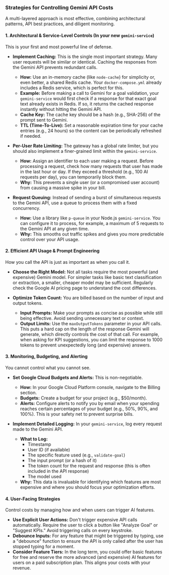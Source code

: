 ### Strategies for Controlling Gemini API Costs

A multi-layered approach is most effective, combining architectural patterns, API best practices, and diligent monitoring.

#### 1. Architectural & Service-Level Controls (In your new `gemini-service`)

This is your first and most powerful line of defense.

*   **Implement Caching:** This is the single most important strategy. Many user requests will be similar or identical. Caching the responses from the Gemini API prevents redundant calls.
    *   **How:** Use an in-memory cache (like `node-cache`) for simplicity or, even better, a shared Redis cache. Your `docker-compose.yml` already includes a Redis service, which is perfect for this.
    *   **Example:** Before making a call to Gemini for a goal validation, your `gemini-service` would first check if a response for that exact goal text already exists in Redis. If so, it returns the cached response instantly without hitting the Gemini API.
    *   **Cache Key:** The cache key should be a hash (e.g., SHA-256) of the prompt sent to Gemini.
    *   **TTL (Time-To-Live):** Set a reasonable expiration time for your cache entries (e.g., 24 hours) so the content can be periodically refreshed if needed.

*   **Per-User Rate Limiting:** The gateway has a global rate limiter, but you should also implement a finer-grained limit within the `gemini-service`.
    *   **How:** Assign an identifier to each user making a request. Before processing a request, check how many requests that user has made in the last hour or day. If they exceed a threshold (e.g., 100 AI requests per day), you can temporarily block them.
    *   **Why:** This prevents a single user (or a compromised user account) from causing a massive spike in your bill.

*   **Request Queuing:** Instead of sending a burst of simultaneous requests to the Gemini API, use a queue to process them with a fixed concurrency.
    *   **How:** Use a library like `p-queue` in your Node.js `gemini-service`. You can configure it to process, for example, a maximum of 5 requests to the Gemini API at any given time.
    *   **Why:** This smooths out traffic spikes and gives you more predictable control over your API usage.

#### 2. Efficient API Usage & Prompt Engineering

How you call the API is just as important as when you call it.

*   **Choose the Right Model:** Not all tasks require the most powerful (and expensive) Gemini model. For simpler tasks like basic text classification or extraction, a smaller, cheaper model may be sufficient. Regularly check the Google AI pricing page to understand the cost differences.

*   **Optimize Token Count:** You are billed based on the number of input and output tokens.
    *   **Input Prompts:** Make your prompts as concise as possible while still being effective. Avoid sending unnecessary text or context.
    *   **Output Limits:** Use the `maxOutputTokens` parameter in your API calls. This puts a hard cap on the length of the response Gemini will generate, which directly controls the cost of that call. For example, when asking for KPI suggestions, you can limit the response to 1000 tokens to prevent unexpectedly long (and expensive) answers.

#### 3. Monitoring, Budgeting, and Alerting

You cannot control what you cannot see.

*   **Set Google Cloud Budgets and Alerts:** This is non-negotiable.
    *   **How:** In your Google Cloud Platform console, navigate to the Billing section.
    *   **Budgets:** Create a budget for your project (e.g., $50/month).
    *   **Alerts:** Configure alerts to notify you by email when your spending reaches certain percentages of your budget (e.g., 50%, 90%, and 100%). This is your safety net to prevent surprise bills.

*   **Implement Detailed Logging:** In your `gemini-service`, log every request made to the Gemini API.
    *   **What to Log:**
        *   Timestamp
        *   User ID (if available)
        *   The specific feature used (e.g., `validate-goal`)
        *   The input prompt (or a hash of it)
        *   The token count for the request and response (this is often included in the API response)
        *   The model used
    *   **Why:** This data is invaluable for identifying which features are most expensive and where you should focus your optimization efforts.

#### 4. User-Facing Strategies

Control costs by managing how and when users can trigger AI features.

*   **Use Explicit User Actions:** Don't trigger expensive API calls automatically. Require the user to click a button like "Analyze Goal" or "Suggest KPIs." Avoid triggering calls on every keystroke.
*   **Debounce Inputs:** For any feature that might be triggered by typing, use a "debounce" function to ensure the API is only called after the user has stopped typing for a moment.
*   **Consider Feature Tiers:** In the long term, you could offer basic features for free and reserve the more advanced (and expensive) AI features for users on a paid subscription plan. This aligns your costs with your revenue.